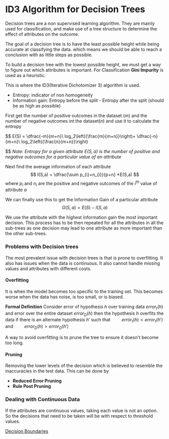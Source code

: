 # ID3 Algorithm for Decision Trees

Decision trees are a non supervised learning algorithm. They are mainly used for classification, and make use of a tree structure to determine the effect of attributes on the outcome.

The goal of a decision tree is to have the least possible height while being accurate at classifying the data. which means we should be able to reach a conclusion with as little steps as possible.

To build a decision tree with the lowest possible height, we must get a way to figure out which attributes is important. For Classification **Gini Impurity** is used as a heuristic.

This is where the ID3(Iterative Dichotomizer 3) algorithm is used.
- Entropy: indicator of non homogeneity
- Information gain: Entropy before the split - Entropy after the split (should be as high as possible)


First get the number of positive outcomes in the dataset $(m)$ and the number of negative outcomes int the dataset$(n)$ and use it to calculate the entropy

$$
 E(S) = \dfrac{-m}{m+n}\ log_2\left({\frac{m}{m+n}}\right)+ \dfrac{-n}{m+n}\ log_2\left({\frac{n}{m+n}}\right)


$$
*Note: Entropy for a given attribute $E(S,a)$ is the number of positive and negative outcomes for a particular value of an attribute*

Next find the average information of each attribute
$$
I(S,a) = \dfrac{\sum p_{i}+n_{i}}{p+n} *E(S,a)
$$
where $p_i$ and $n_i$ are the positive and negative outcomes of the $i^{th}$ value of attribute $a$ 

We can finally use this to get the Information Gain of a particular attribute
$$
G(S,a) = E(S) - I(S,a)
$$

We use the attribute with the highest information gain the most important decision. This process has to be then repeated for all the attributes in all the sub-trees as one decision may lead to one attribute as more important than the other sub-trees.  


### Problems with Decision trees
The most prevalent issue with decision trees is that is prone to overfitting. It also has issues when the data is continuous. It also cannot handle missing values and attributes with different costs.

#### Overfitting 
It is when the model becomes too specific to the training set. This becomes worse when the data has noise, is too small, or is biased.  

**Formal Definition** Consider error of hypothesis $h$ over training data $error_{t}(h)$ and error over the entire dataset $error_D(h)$ then the hypothesis $h$ overfits the data if there is an alternate hypothesis $h'$ such that
$\qquad error_t(h)<error_t(h')$
and
$\qquad error_D(h)>error_D(h')$


A way to avoid overfitting is to prune the tree to ensure it doesn't become too long.

#### Pruning
Removing the lower levels of the decision which is believed to resemble the inaccuracies in the test data. This can be done by
- **Reduced Error Pruning**
- **Rule Post Pruning**

### Dealing with Continuous Data
If the attributes are continuous values, taking each value is not an option. So the decisions that need to be taken will be with respect to threshold values. 

[Decision Boundaries](decision-boundaries.md)
